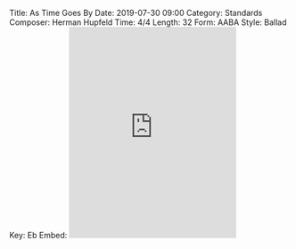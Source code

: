 Title: As Time Goes By
Date: 2019-07-30 09:00
Category: Standards
Composer: Herman Hupfeld
Time: 4/4
Length: 32
Form: AABA
Style: Ballad
Key: Eb
Embed: <iframe src="https://open.spotify.com/embed/user/thatdavidmiller/playlist/5V5QmQ498rVTsSxWGszTTq" width="300" height="380" frameborder="0" allowtransparency="true" allow="encrypted-media"></iframe>
